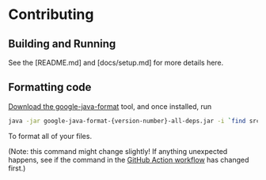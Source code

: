 # Contributing

## Building and Running

See the [README.md] and [docs/setup.md] for more details here.

## Formatting code

[Download the google-java-format](https://github.com/google/google-java-format/releases/latest) tool, and once installed, run

```bash
java -jar google-java-format-{version-number}-all-deps.jar -i `find src/main/java/edu/suffolk -name *.java ! -name CodeTableConstants.java ! -name FilingCode.java`
```

To format all of your files.

(Note: this command might change slightly! If anything unexpected happens, see if the command in the [GitHub Action workflow](.github/workflows/formatting.yml) has changed first.)


